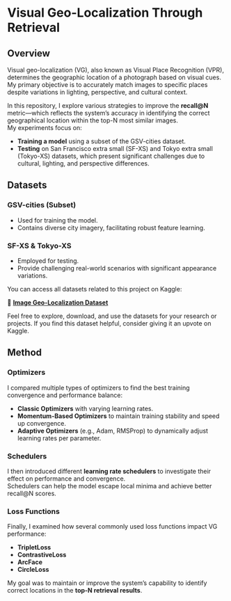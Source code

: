 # Visual Geo-Localization Through Retrieval

## Overview

Visual geo-localization (VG), also known as Visual Place Recognition (VPR), determines the geographic location of a photograph based on visual cues.  
My primary objective is to accurately match images to specific places despite variations in lighting, perspective, and cultural context.

In this repository, I explore various strategies to improve the **recall@N** metric—which reflects the system’s accuracy in identifying the correct geographical location within the top-N most similar images.  
My experiments focus on:

- **Training a model** using a subset of the GSV-cities dataset.
- **Testing** on San Francisco extra small (SF-XS) and Tokyo extra small (Tokyo-XS) datasets, which present significant challenges due to cultural, lighting, and perspective differences.


## Datasets

### GSV-cities (Subset)
- Used for training the model.
- Contains diverse city imagery, facilitating robust feature learning.

### SF-XS & Tokyo-XS
- Employed for testing.
- Provide challenging real-world scenarios with significant appearance variations.

You can access all datasets related to this project on Kaggle:

📂 **[Image Geo-Localization Dataset](https://www.kaggle.com/datasets/hamidrezasj/image-geo-localization-dataset)**

Feel free to explore, download, and use the datasets for your research or projects. If you find this dataset helpful, consider giving it an upvote on Kaggle.

## Method

### Optimizers

I compared multiple types of optimizers to find the best training convergence and performance balance:

- **Classic Optimizers** with varying learning rates.
- **Momentum-Based Optimizers** to maintain training stability and speed up convergence.
- **Adaptive Optimizers** (e.g., Adam, RMSProp) to dynamically adjust learning rates per parameter.

### Schedulers

I then introduced different **learning rate schedulers** to investigate their effect on performance and convergence.  
Schedulers can help the model escape local minima and achieve better recall@N scores.

### Loss Functions

Finally, I examined how several commonly used loss functions impact VG performance:

- **TripletLoss**  
- **ContrastiveLoss**  
- **ArcFace**  
- **CircleLoss**  

My goal was to maintain or improve the system’s capability to identify correct locations in the **top-N retrieval results**.

